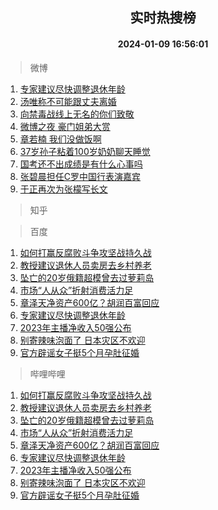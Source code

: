 <div align="center"><h2>实时热搜榜</h2><h4>2024-01-09 16:56:01</h4></div>

> 微博  

1. [专家建议尽快调整退休年龄](https://s.weibo.com/weibo?q=%23%E4%B8%93%E5%AE%B6%E5%BB%BA%E8%AE%AE%E5%B0%BD%E5%BF%AB%E8%B0%83%E6%95%B4%E9%80%80%E4%BC%91%E5%B9%B4%E9%BE%84%23&t=31&band_rank=1&Refer=top)<br />
2. [汤唯称不可能跟丈夫离婚](https://s.weibo.com/weibo?q=%23%E6%B1%A4%E5%94%AF%E7%A7%B0%E4%B8%8D%E5%8F%AF%E8%83%BD%E8%B7%9F%E4%B8%88%E5%A4%AB%E7%A6%BB%E5%A9%9A%23&t=31&band_rank=2&Refer=top)<br />
3. [向禁毒战线上无名的你们致敬](https://s.weibo.com/weibo?q=%23%E5%90%91%E7%A6%81%E6%AF%92%E6%88%98%E7%BA%BF%E4%B8%8A%E6%97%A0%E5%90%8D%E7%9A%84%E4%BD%A0%E4%BB%AC%E8%87%B4%E6%95%AC%23&t=31&band_rank=3&Refer=top)<br />
4. [微博之夜 豪门姐弟大赏](https://s.weibo.com/weibo?q=%E5%BE%AE%E5%8D%9A%E4%B9%8B%E5%A4%9C%20%E8%B1%AA%E9%97%A8%E5%A7%90%E5%BC%9F%E5%A4%A7%E8%B5%8F&t=31&band_rank=4&Refer=top)<br />
5. [章若楠 我们没做饭啊](https://s.weibo.com/weibo?q=%E7%AB%A0%E8%8B%A5%E6%A5%A0%20%E6%88%91%E4%BB%AC%E6%B2%A1%E5%81%9A%E9%A5%AD%E5%95%8A&t=31&band_rank=5&Refer=top)<br />
6. [37岁孙子粘着100岁奶奶聊天睡觉](https://s.weibo.com/weibo?q=%2337%E5%B2%81%E5%AD%99%E5%AD%90%E7%B2%98%E7%9D%80100%E5%B2%81%E5%A5%B6%E5%A5%B6%E8%81%8A%E5%A4%A9%E7%9D%A1%E8%A7%89%23&t=31&band_rank=6&Refer=top)<br />
7. [国考还不出成绩是有什么心事吗](https://s.weibo.com/weibo?q=%E5%9B%BD%E8%80%83%E8%BF%98%E4%B8%8D%E5%87%BA%E6%88%90%E7%BB%A9%E6%98%AF%E6%9C%89%E4%BB%80%E4%B9%88%E5%BF%83%E4%BA%8B%E5%90%97&t=31&band_rank=7&Refer=top)<br />
8. [张碧晨担任C罗中国行表演嘉宾](https://s.weibo.com/weibo?q=%23%E5%BC%A0%E7%A2%A7%E6%99%A8%E6%8B%85%E4%BB%BBC%E7%BD%97%E4%B8%AD%E5%9B%BD%E8%A1%8C%E8%A1%A8%E6%BC%94%E5%98%89%E5%AE%BE%23&t=31&band_rank=8&Refer=top)<br />
9. [于正再次为张檬写长文](https://s.weibo.com/weibo?q=%23%E4%BA%8E%E6%AD%A3%E5%86%8D%E6%AC%A1%E4%B8%BA%E5%BC%A0%E6%AA%AC%E5%86%99%E9%95%BF%E6%96%87%23&t=31&band_rank=9&Refer=top)<br />

> 知乎  


> 百度  

1. [如何打赢反腐败斗争攻坚战持久战](https://www.baidu.com/s?wd=%E5%A6%82%E4%BD%95%E6%89%93%E8%B5%A2%E5%8F%8D%E8%85%90%E8%B4%A5%E6%96%97%E4%BA%89%E6%94%BB%E5%9D%9A%E6%88%98%E6%8C%81%E4%B9%85%E6%88%98&sa=fyb_news&rsv_dl=fyb_news)<br />
2. [教授建议退休人员卖房去乡村养老](https://www.baidu.com/s?wd=%E6%95%99%E6%8E%88%E5%BB%BA%E8%AE%AE%E9%80%80%E4%BC%91%E4%BA%BA%E5%91%98%E5%8D%96%E6%88%BF%E5%8E%BB%E4%B9%A1%E6%9D%91%E5%85%BB%E8%80%81&sa=fyb_news&rsv_dl=fyb_news)<br />
3. [坠亡的20岁俄籍超模曾去过萝莉岛](https://www.baidu.com/s?wd=%E5%9D%A0%E4%BA%A1%E7%9A%8420%E5%B2%81%E4%BF%84%E7%B1%8D%E8%B6%85%E6%A8%A1%E6%9B%BE%E5%8E%BB%E8%BF%87%E8%90%9D%E8%8E%89%E5%B2%9B&sa=fyb_news&rsv_dl=fyb_news)<br />
4. [市场“人从众”折射消费活力足](https://www.baidu.com/s?wd=%E5%B8%82%E5%9C%BA%E2%80%9C%E4%BA%BA%E4%BB%8E%E4%BC%97%E2%80%9D%E6%8A%98%E5%B0%84%E6%B6%88%E8%B4%B9%E6%B4%BB%E5%8A%9B%E8%B6%B3&sa=fyb_news&rsv_dl=fyb_news)<br />
5. [章泽天净资产600亿？胡润百富回应](https://www.baidu.com/s?wd=%E7%AB%A0%E6%B3%BD%E5%A4%A9%E5%87%80%E8%B5%84%E4%BA%A7600%E4%BA%BF%EF%BC%9F%E8%83%A1%E6%B6%A6%E7%99%BE%E5%AF%8C%E5%9B%9E%E5%BA%94&sa=fyb_news&rsv_dl=fyb_news)<br />
6. [专家建议尽快调整退休年龄](https://www.baidu.com/s?wd=%E4%B8%93%E5%AE%B6%E5%BB%BA%E8%AE%AE%E5%B0%BD%E5%BF%AB%E8%B0%83%E6%95%B4%E9%80%80%E4%BC%91%E5%B9%B4%E9%BE%84&sa=fyb_news&rsv_dl=fyb_news)<br />
7. [2023年主播净收入50强公布](https://www.baidu.com/s?wd=2023%E5%B9%B4%E4%B8%BB%E6%92%AD%E5%87%80%E6%94%B6%E5%85%A550%E5%BC%BA%E5%85%AC%E5%B8%83&sa=fyb_news&rsv_dl=fyb_news)<br />
8. [别寄辣味泡面了 日本灾区不欢迎](https://www.baidu.com/s?wd=%E5%88%AB%E5%AF%84%E8%BE%A3%E5%91%B3%E6%B3%A1%E9%9D%A2%E4%BA%86+%E6%97%A5%E6%9C%AC%E7%81%BE%E5%8C%BA%E4%B8%8D%E6%AC%A2%E8%BF%8E&sa=fyb_news&rsv_dl=fyb_news)<br />
9. [官方辟谣女子挺5个月孕肚征婚](https://www.baidu.com/s?wd=%E5%AE%98%E6%96%B9%E8%BE%9F%E8%B0%A3%E5%A5%B3%E5%AD%90%E6%8C%BA5%E4%B8%AA%E6%9C%88%E5%AD%95%E8%82%9A%E5%BE%81%E5%A9%9A&sa=fyb_news&rsv_dl=fyb_news)<br />

> 哔哩哔哩  

1. [如何打赢反腐败斗争攻坚战持久战](https://www.baidu.com/s?wd=%E5%A6%82%E4%BD%95%E6%89%93%E8%B5%A2%E5%8F%8D%E8%85%90%E8%B4%A5%E6%96%97%E4%BA%89%E6%94%BB%E5%9D%9A%E6%88%98%E6%8C%81%E4%B9%85%E6%88%98&sa=fyb_news&rsv_dl=fyb_news)<br />
2. [教授建议退休人员卖房去乡村养老](https://www.baidu.com/s?wd=%E6%95%99%E6%8E%88%E5%BB%BA%E8%AE%AE%E9%80%80%E4%BC%91%E4%BA%BA%E5%91%98%E5%8D%96%E6%88%BF%E5%8E%BB%E4%B9%A1%E6%9D%91%E5%85%BB%E8%80%81&sa=fyb_news&rsv_dl=fyb_news)<br />
3. [坠亡的20岁俄籍超模曾去过萝莉岛](https://www.baidu.com/s?wd=%E5%9D%A0%E4%BA%A1%E7%9A%8420%E5%B2%81%E4%BF%84%E7%B1%8D%E8%B6%85%E6%A8%A1%E6%9B%BE%E5%8E%BB%E8%BF%87%E8%90%9D%E8%8E%89%E5%B2%9B&sa=fyb_news&rsv_dl=fyb_news)<br />
4. [市场“人从众”折射消费活力足](https://www.baidu.com/s?wd=%E5%B8%82%E5%9C%BA%E2%80%9C%E4%BA%BA%E4%BB%8E%E4%BC%97%E2%80%9D%E6%8A%98%E5%B0%84%E6%B6%88%E8%B4%B9%E6%B4%BB%E5%8A%9B%E8%B6%B3&sa=fyb_news&rsv_dl=fyb_news)<br />
5. [章泽天净资产600亿？胡润百富回应](https://www.baidu.com/s?wd=%E7%AB%A0%E6%B3%BD%E5%A4%A9%E5%87%80%E8%B5%84%E4%BA%A7600%E4%BA%BF%EF%BC%9F%E8%83%A1%E6%B6%A6%E7%99%BE%E5%AF%8C%E5%9B%9E%E5%BA%94&sa=fyb_news&rsv_dl=fyb_news)<br />
6. [专家建议尽快调整退休年龄](https://www.baidu.com/s?wd=%E4%B8%93%E5%AE%B6%E5%BB%BA%E8%AE%AE%E5%B0%BD%E5%BF%AB%E8%B0%83%E6%95%B4%E9%80%80%E4%BC%91%E5%B9%B4%E9%BE%84&sa=fyb_news&rsv_dl=fyb_news)<br />
7. [2023年主播净收入50强公布](https://www.baidu.com/s?wd=2023%E5%B9%B4%E4%B8%BB%E6%92%AD%E5%87%80%E6%94%B6%E5%85%A550%E5%BC%BA%E5%85%AC%E5%B8%83&sa=fyb_news&rsv_dl=fyb_news)<br />
8. [别寄辣味泡面了 日本灾区不欢迎](https://www.baidu.com/s?wd=%E5%88%AB%E5%AF%84%E8%BE%A3%E5%91%B3%E6%B3%A1%E9%9D%A2%E4%BA%86+%E6%97%A5%E6%9C%AC%E7%81%BE%E5%8C%BA%E4%B8%8D%E6%AC%A2%E8%BF%8E&sa=fyb_news&rsv_dl=fyb_news)<br />
9. [官方辟谣女子挺5个月孕肚征婚](https://www.baidu.com/s?wd=%E5%AE%98%E6%96%B9%E8%BE%9F%E8%B0%A3%E5%A5%B3%E5%AD%90%E6%8C%BA5%E4%B8%AA%E6%9C%88%E5%AD%95%E8%82%9A%E5%BE%81%E5%A9%9A&sa=fyb_news&rsv_dl=fyb_news)<br />
